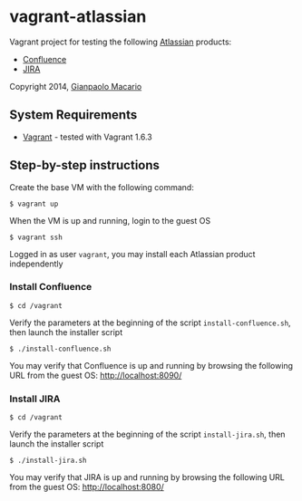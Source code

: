 vagrant-atlassian
=================

Vagrant project for testing the following [Atlassian](https://www.atlassian.com/) products:
* [Confluence](https://www.atlassian.com/software/confluence)
* [JIRA](https://www.atlassian.com/get-jira)

Copyright 2014, [Gianpaolo Macario](http://gmacario.github.io/)

System Requirements
-------------------

* [Vagrant](http://www.vagrantup.com/) - tested with Vagrant 1.6.3

Step-by-step instructions
-------------------------

Create the base VM with the following command:

    $ vagrant up
    
When the VM is up and running, login to the guest OS

    $ vagrant ssh
    
Logged in as user `vagrant`, you may install each Atlassian product independently

### Install Confluence

    $ cd /vagrant
    
Verify the parameters at the beginning of the script `install-confluence.sh`, then launch the installer script

    $ ./install-confluence.sh
    
You may verify that Confluence is up and running by browsing the following URL from the guest OS: 
[http://localhost:8090/](http://localhost:8090/)

### Install JIRA

    $ cd /vagrant

Verify the parameters at the beginning of the script `install-jira.sh`, then launch the installer script

    $ ./install-jira.sh

You may verify that JIRA is up and running by browsing the following URL from the guest OS: 
[http://localhost:8080/](http://localhost:8080/)


